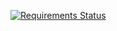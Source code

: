 [![Requirements Status](https://requires.io/github/mscansian/requirements/requirements.svg?branch=master)](https://requires.io/github/mscansian/requirements/requirements/?branch=master)
